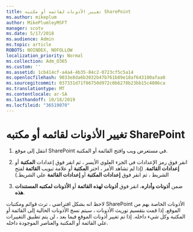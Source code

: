 ```yaml
---
title: تغيير الأذونات لقائمه أو مكتبه SharePoint
ms.author: mikeplum
author: MikePlumleyMSFT
manager: scotv
ms.date: 5/17/2018
ms.audience: Admin
ms.topic: article
ROBOTS: NOINDEX, NOFOLLOW
localization_priority: Normal
ms.collection: Adm_O365
ms.custom: ''
ms.assetid: 1cb414cf-a4a4-4b35-84c2-0723cf5c5a14
ms.openlocfilehash: 9033e8da6b3032b47b761b89e18af643100afaa0
ms.sourcegitcommit: 037331d71f06750d972c0b6278b23bb15c4806ca
ms.translationtype: MT
ms.contentlocale: ar-SA
ms.lasthandoff: 10/18/2019
ms.locfileid: "36519070"
---
```

# <a name="change-permissions-for-a-sharepoint-list-or-library"></a>تغيير الأذونات لقائمه أو مكتبه SharePoint

1. انتقل إلى موقع SharePoint في مستعرض ويب وافتح القائمة أو المكتبة.
    
2. انقر فوق رمز الإعدادات في الجزء العلوي الأيسر ، ثم انقر فوق إعدادات **المكتبة** أو **إعدادات القائمة**. (إذا لم تشاهد الأمر ، اختر **المكتبة** أو علامة تبويب **القائمة** لفتح الشريط ، ثم انقر فوق **إعدادات المكتبة** أو **إعدادات القائمة** علي الشريط.) 
    
3. ضمن **أذونات وأداره**، انقر فوق **أذونات لهذه القائمة** أو **الأذونات لمكتبه المستندات هذه**.
    
لاحظ انه بشكل افتراضي ، ترث قوائم ومكتبات SharePoint الأذونات الخاصة بهم من الموقع. إذا قمت بتقسيم توريث الأذونات ، سيتم نسخ الأذونات الحالية إلى القائمة أو المكتبة وكل شيء داخله. إذا تم تغيير أذونات الموقع فيما بعد ، لن يتم تطبيق التغييرات علي القائمة أو المكتبة والعناصر الموجودة داخله.
  

